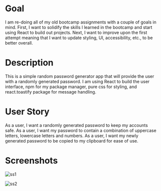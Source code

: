 # Goal
I am re-doing all of my old bootcamp assignments with a couple of goals in mind. First, I want to solidify the skills I learned in the bootcamp and start using React to build out projects. Next, I want to improve upon the first attempt meaning that I want to update styling, UI, accessibility, etc., to be better overall. 

# Description
This is a simple random password generator app that will provide the user with a randomly generated password. I am using React to build the user interface, npm for my package manager, pure css for styling, and react.toastify package for message handling.

# User Story
As a user, I want a randomly generated password to keep my accounts safe.
As a user, I want my password to contain a combination of uppercase letters, lowercase letters and numbers.
As a user, I want my newly generated password to be copied to my clipboard for ease of use.

# Screenshots
![ss1](https://user-images.githubusercontent.com/84674745/160506331-3be67fd3-3ba3-4d1d-9ab6-74382abfa94a.JPG)

![ss2](https://user-images.githubusercontent.com/84674745/160506349-b080741c-811a-47ae-821d-27ec11d6fda5.JPG)
